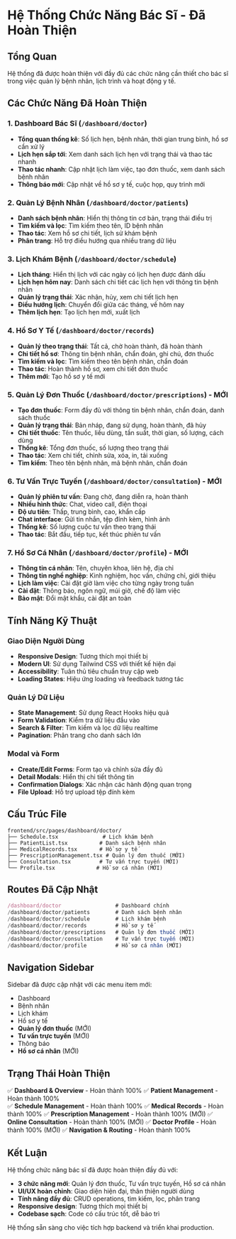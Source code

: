 # Hệ Thống Chức Năng Bác Sĩ - Đã Hoàn Thiện

## Tổng Quan
Hệ thống đã được hoàn thiện với đầy đủ các chức năng cần thiết cho bác sĩ trong việc quản lý bệnh nhân, lịch trình và hoạt động y tế.

## Các Chức Năng Đã Hoàn Thiện

### 1. Dashboard Bác Sĩ (`/dashboard/doctor`)
- **Tổng quan thống kê**: Số lịch hẹn, bệnh nhân, thời gian trung bình, hồ sơ cần xử lý
- **Lịch hẹn sắp tới**: Xem danh sách lịch hẹn với trạng thái và thao tác nhanh
- **Thao tác nhanh**: Cập nhật lịch làm việc, tạo đơn thuốc, xem danh sách bệnh nhân
- **Thông báo mới**: Cập nhật về hồ sơ y tế, cuộc họp, quy trình mới

### 2. Quản Lý Bệnh Nhân (`/dashboard/doctor/patients`)
- **Danh sách bệnh nhân**: Hiển thị thông tin cơ bản, trạng thái điều trị
- **Tìm kiếm và lọc**: Tìm kiếm theo tên, ID bệnh nhân
- **Thao tác**: Xem hồ sơ chi tiết, lịch sử khám bệnh
- **Phân trang**: Hỗ trợ điều hướng qua nhiều trang dữ liệu

### 3. Lịch Khám Bệnh (`/dashboard/doctor/schedule`)
- **Lịch tháng**: Hiển thị lịch với các ngày có lịch hẹn được đánh dấu
- **Lịch hẹn hôm nay**: Danh sách chi tiết các lịch hẹn với thông tin bệnh nhân
- **Quản lý trạng thái**: Xác nhận, hủy, xem chi tiết lịch hẹn
- **Điều hướng lịch**: Chuyển đổi giữa các tháng, về hôm nay
- **Thêm lịch hẹn**: Tạo lịch hẹn mới, xuất lịch

### 4. Hồ Sơ Y Tế (`/dashboard/doctor/records`)
- **Quản lý theo trạng thái**: Tất cả, chờ hoàn thành, đã hoàn thành
- **Chi tiết hồ sơ**: Thông tin bệnh nhân, chẩn đoán, ghi chú, đơn thuốc
- **Tìm kiếm và lọc**: Tìm kiếm theo tên bệnh nhân, chẩn đoán
- **Thao tác**: Hoàn thành hồ sơ, xem chi tiết đơn thuốc
- **Thêm mới**: Tạo hồ sơ y tế mới

### 5. Quản Lý Đơn Thuốc (`/dashboard/doctor/prescriptions`) - **MỚI**
- **Tạo đơn thuốc**: Form đầy đủ với thông tin bệnh nhân, chẩn đoán, danh sách thuốc
- **Quản lý trạng thái**: Bản nháp, đang sử dụng, hoàn thành, đã hủy
- **Chi tiết thuốc**: Tên thuốc, liều dùng, tần suất, thời gian, số lượng, cách dùng
- **Thống kê**: Tổng đơn thuốc, số lượng theo trạng thái
- **Thao tác**: Xem chi tiết, chỉnh sửa, xóa, in, tải xuống
- **Tìm kiếm**: Theo tên bệnh nhân, mã bệnh nhân, chẩn đoán

### 6. Tư Vấn Trực Tuyến (`/dashboard/doctor/consultation`) - **MỚI**
- **Quản lý phiên tư vấn**: Đang chờ, đang diễn ra, hoàn thành
- **Nhiều hình thức**: Chat, video call, điện thoại
- **Độ ưu tiên**: Thấp, trung bình, cao, khẩn cấp
- **Chat interface**: Gửi tin nhắn, tệp đính kèm, hình ảnh
- **Thống kê**: Số lượng cuộc tư vấn theo trạng thái
- **Thao tác**: Bắt đầu, tiếp tục, kết thúc phiên tư vấn

### 7. Hồ Sơ Cá Nhân (`/dashboard/doctor/profile`) - **MỚI**
- **Thông tin cá nhân**: Tên, chuyên khoa, liên hệ, địa chỉ
- **Thông tin nghề nghiệp**: Kinh nghiệm, học vấn, chứng chỉ, giới thiệu
- **Lịch làm việc**: Cài đặt giờ làm việc cho từng ngày trong tuần
- **Cài đặt**: Thông báo, ngôn ngữ, múi giờ, chế độ làm việc
- **Bảo mật**: Đổi mật khẩu, cài đặt an toàn

## Tính Năng Kỹ Thuật

### Giao Diện Người Dùng
- **Responsive Design**: Tương thích mọi thiết bị
- **Modern UI**: Sử dụng Tailwind CSS với thiết kế hiện đại
- **Accessibility**: Tuân thủ tiêu chuẩn truy cập web
- **Loading States**: Hiệu ứng loading và feedback tương tác

### Quản Lý Dữ Liệu
- **State Management**: Sử dụng React Hooks hiệu quả
- **Form Validation**: Kiểm tra dữ liệu đầu vào
- **Search & Filter**: Tìm kiếm và lọc dữ liệu realtime
- **Pagination**: Phân trang cho danh sách lớn

### Modal và Form
- **Create/Edit Forms**: Form tạo và chỉnh sửa đầy đủ
- **Detail Modals**: Hiển thị chi tiết thông tin
- **Confirmation Dialogs**: Xác nhận các hành động quan trọng
- **File Upload**: Hỗ trợ upload tệp đính kèm

## Cấu Trúc File

```
frontend/src/pages/dashboard/doctor/
├── Schedule.tsx              # Lịch khám bệnh
├── PatientList.tsx          # Danh sách bệnh nhân  
├── MedicalRecords.tsx       # Hồ sơ y tế
├── PrescriptionManagement.tsx # Quản lý đơn thuốc (MỚI)
├── Consultation.tsx         # Tư vấn trực tuyến (MỚI)
└── Profile.tsx             # Hồ sơ cá nhân (MỚI)
```

## Routes Đã Cập Nhật

```typescript
/dashboard/doctor                 # Dashboard chính
/dashboard/doctor/patients        # Danh sách bệnh nhân
/dashboard/doctor/schedule        # Lịch khám bệnh
/dashboard/doctor/records         # Hồ sơ y tế
/dashboard/doctor/prescriptions   # Quản lý đơn thuốc (MỚI)
/dashboard/doctor/consultation    # Tư vấn trực tuyến (MỚI)
/dashboard/doctor/profile         # Hồ sơ cá nhân (MỚI)
```

## Navigation Sidebar

Sidebar đã được cập nhật với các menu item mới:
- Dashboard
- Bệnh nhân
- Lịch khám  
- Hồ sơ y tế
- **Quản lý đơn thuốc** (MỚI)
- **Tư vấn trực tuyến** (MỚI)
- Thông báo
- **Hồ sơ cá nhân** (MỚI)

## Trạng Thái Hoàn Thiện

✅ **Dashboard & Overview** - Hoàn thành 100%
✅ **Patient Management** - Hoàn thành 100%  
✅ **Schedule Management** - Hoàn thành 100%
✅ **Medical Records** - Hoàn thành 100%
✅ **Prescription Management** - Hoàn thành 100% (MỚI)
✅ **Online Consultation** - Hoàn thành 100% (MỚI)
✅ **Doctor Profile** - Hoàn thành 100% (MỚI)
✅ **Navigation & Routing** - Hoàn thành 100%

## Kết Luận

Hệ thống chức năng bác sĩ đã được hoàn thiện đầy đủ với:
- **3 chức năng mới**: Quản lý đơn thuốc, Tư vấn trực tuyến, Hồ sơ cá nhân
- **UI/UX hoàn chỉnh**: Giao diện hiện đại, thân thiện người dùng
- **Tính năng đầy đủ**: CRUD operations, tìm kiếm, lọc, phân trang
- **Responsive design**: Tương thích mọi thiết bị
- **Codebase sạch**: Code có cấu trúc tốt, dễ bảo trì

Hệ thống sẵn sàng cho việc tích hợp backend và triển khai production. 